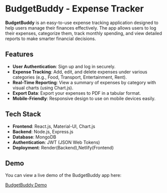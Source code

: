 # BudgetBuddy - Expense Tracker

**BudgetBuddy** is an easy-to-use expense tracking application designed to help users manage their finances effectively. The app allows users to log their expenses, categorize them, track monthly spending, and view detailed reports to make smarter financial decisions.

## Features

- **User Authentication**: Sign up and log in securely.
- **Expense Tracking**: Add, edit, and delete expenses under various categories (e.g., Food, Transport, Entertainment, Rent).
- **Real-Time Reporting**: View a summary of expenses by category with visual charts (using Chart.js).
- **Export Data**: Export your expenses to PDF in a tabular format.
- **Mobile-Friendly**: Responsive design to use on mobile devices easily.

## Tech Stack

- **Frontend**: React.js, Material-UI, Chart.js
- **Backend**: Node.js, Express.js
- **Database**: MongoDB
- **Authentication**: JWT (JSON Web Tokens)
- **Deployment**: Render(Backend),Netlify(Frontend)

## Demo

You can view a live demo of the BudgetBuddy app here:

[BudgetBuddy Demo](https://budget-buddy-46.netlify.app/)



